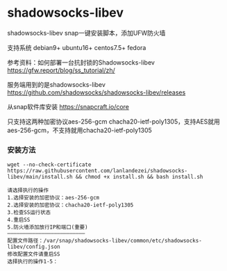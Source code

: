 # shadowsocks-libev
shadowsocks-libev   snap一键安装脚本，添加UFW防火墙

支持系统 debian9+ ubuntu16+ centos7.5+ fedora

参考资料：如何部署一台抗封锁的Shadowsocks-libev https://gfw.report/blog/ss_tutorial/zh/

服务端用到的是shadowsocks-libev https://github.com/shadowsocks/shadowsocks-libev/releases

从snap软件库安装 https://snapcraft.io/core

只支持这两种加密协议aes-256-gcm chacha20-ietf-poly1305，支持AES就用aes-256-gcm，不支持就用chacha20-ietf-poly1305


### 安装方法
```
wget --no-check-certificate https://raw.githubusercontent.com/lanlandezei/shadowsocks-libev/main/install.sh && chmod +x install.sh && bash install.sh
```
```
请选择执行的操作
1.选择安装的加密协议：aes-256-gcm
2.选择安装的加密协议：chacha20-ietf-poly1305
3.检查SS运行状态
4.重启SS
5.防火墙添加放行IP和端口(重要)
—————————————————————————
配置文件路径：/var/snap/shadowsocks-libev/common/etc/shadowsocks-libev/config.json
修改配置文件请重启SS
选择执行的操作1-5：
```
